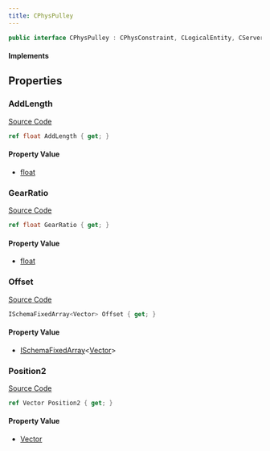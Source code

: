 ```yaml
---
title: CPhysPulley
---
```


```csharp
public interface CPhysPulley : CPhysConstraint, CLogicalEntity, CServerOnlyEntity, CBaseEntity, CEntityInstance, ISchemaClass<CEntityInstance>, ISchemaClass<CBaseEntity>, ISchemaClass<CServerOnlyEntity>, ISchemaClass<CLogicalEntity>, ISchemaClass<CPhysConstraint>, ISchemaClass<CPhysPulley>, ISchemaField, ISchemaClass, INativeHandle
```

#### Implements

## Properties

### AddLength

[Source Code](https://github.com/swiftly-solution/swiftlys2/blob/main/managed/src/SwiftlyS2.Generated/Schemas/Interfaces/CPhysPulley.cs#L21)

```csharp
ref float AddLength { get; }
```

#### Property Value

- [float](https://learn.microsoft.com/dotnet/api/system.single)

### GearRatio

[Source Code](https://github.com/swiftly-solution/swiftlys2/blob/main/managed/src/SwiftlyS2.Generated/Schemas/Interfaces/CPhysPulley.cs#L23)

```csharp
ref float GearRatio { get; }
```

#### Property Value

- [float](https://learn.microsoft.com/dotnet/api/system.single)

### Offset

[Source Code](https://github.com/swiftly-solution/swiftlys2/blob/main/managed/src/SwiftlyS2.Generated/Schemas/Interfaces/CPhysPulley.cs#L19)

```csharp
ISchemaFixedArray<Vector> Offset { get; }
```

#### Property Value

- [ISchemaFixedArray](/docs/api/shared/schemas/ischemafixedarray-1)<[Vector](/docs/api/shared/natives/vector)>

### Position2

[Source Code](https://github.com/swiftly-solution/swiftlys2/blob/main/managed/src/SwiftlyS2.Generated/Schemas/Interfaces/CPhysPulley.cs#L17)

```csharp
ref Vector Position2 { get; }
```

#### Property Value

- [Vector](/docs/api/shared/natives/vector)


